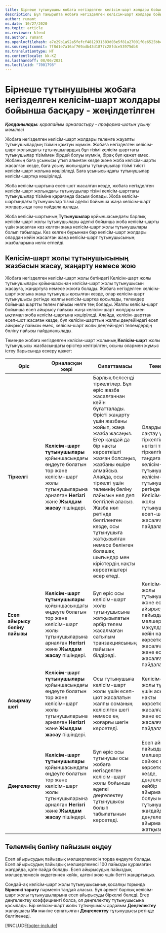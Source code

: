 ```yaml
---
title: Бірнеше тұтынушыны жобаға негізделген келісім-шарт жолдары бойынша басқару - жеңілдетілген
description: Бұл тақырыпта жобаға негізделген келісім-шарт жолдары бойынша бірнеше тұтынушыны басқару туралы ақпарат берілген.
author: rumant
ms.date: 10/27/2020
ms.topic: article
ms.reviewer: kfend
ms.author: rumant
ms.openlocfilehash: a7e29b1a92a5fefcf4812931383d03e5f81a27001f0e6525bb4eeb8dc93b18b9
ms.sourcegitcommit: 7f8d1e7a16af769adb43d1877c28fdce53975db8
ms.translationtype: HT
ms.contentlocale: kk-KZ
ms.lasthandoff: 08/06/2021
ms.locfileid: "7001798"
---
```

# <a name="manage-multiple-customers-on-project-based-contract-lines---lite"></a>Бірнеше тұтынушыны жобаға негізделген келісім-шарт жолдары бойынша басқару - жеңілдетілген

_**Қолданылады:** қарапайым орналастыру - проформа-шотын ұсыну мәмілесі_

Жобаға негізделген келісім-шарт жолдары төлемге жауапты тұтынушылардың тізімін қамтуы мүмкін. Жобаға негізделген келісім-шарт жолындағы тұтынушылардың бұл тізімі келісім-шарттағы тұтынушылар тізімімен бірдей болуы мүмкін, бірақ бұл қажет емес. Жобаның баға ұсынысы ұтып алынған кезде және жоба келісім-шарты жасалған кезде, баға ұсыну жолындағы тұтынушылар тізімі тиісті келісім-шарт жолына көшіріледі. Баға ұсынысындағы тұтынушылар келісім-шартқа көшіріледі.

Жоба келісім-шартына есеп-шот жасалған кезде, жобаға негізделген келісім-шарт жолындағы тұтынушылар тізімі келісім-шарттағы тұтынушылар тізіміне қарағанда басым болады. Жоба келісім-шартындағы тұтынушылар тізімі әдепкі бойынша жаңа келісім-шарт жолдарында ғана пайдаланылады.

Жоба келісім-шартының **Тұтынушылар** қойыншасындағы барлық келісім-шарт жолы тұтынушылары әдепкі бойынша жоба келісім-шарты үшін жасалған кез келген жаңа келісім-шарт жолы тұтынушылары болып табылады. Кез келген бұрыннан бар келісім-шарт жолдары олардан кейін жасалған жаңа келісім-шарт тұтынушысының жазбаларына иелік етпейді.

## <a name="create-update-or-delete-a-contract-line-customer-record"></a>Келісім-шарт жолы тұтынушысының жазбасын жасау, жаңарту немесе жою

Жобаға негізделген келісім-шарт жолы бетіндегі Келісім-шарт жолы тұтынушылары қойыншасынан келісім-шарт жолы тұтынушысын жасауға, жаңартуға немесе жоюға болады. Жобаға негізделген келісім-шарт жолына жаңа тұтынушы қосылған кезде, олар келісім-шарт тұтынушысы ретінде жалпы келісім-шартқа қосылады, төлемдер бойынша шартты төлем пайызы нөлге тең болады. Жалпы келісім-шарт бойынша есеп айырысу пайызы жаңа келісім-шарт жолдары мен ықтимал жоба келісім-шартына көшіріледі. Алайда, келісім-шарттан есеп-шот жасаған кезде, бұл келісім-шарттың жалпы деңгейіндегі есеп айырысу пайызы емес, келісім-шарт жолы деңгейіндегі төлемдердің бөліну пайызы пайдаланылады.

Төменде жобаға негізделген келісім-шарт жолының **Келісім-шарт** жолы тұтынушысы жазбасындағы өрістер келтірілген, осыны олармен жұмыс істеу барысында ескеру қажет:

| Өріс | Орналасқан жері | Сипаттамасы | Төменгі әсер |
| --- | --- | --- | --- |
| **Тіркелгі** | **Келісім-шарт тұтынушылары** қойыншасындағы өңдеуге болатын тор және келісім-шарт жолы тұтынушыларына арналған **Негізгі** және **Жылдам жасау** пішіндері. | Барлық белсенді тіркелгілер. Бұл өріс жазба жасалғаннан кейін бұғатталады. Өрісті жаңарту үшін жазбаны жойып, жаңа жазба жасаңыз. Егер қандай да бір нақты көрсеткішті жазған болсаңыз, жазбаны өшіре алмайсыз. Алайда, осы тіркелгі үшін төлемнің бөліну пайызын нөл деп белгілей аласыз. Жазба нөл ретінде белгіленген кезде, осы тұтынушыға жатқызылған немесе бөлінген болашақ шығындар мен кірістердің нақты көрсеткіштері әсер етеді. | Оларды қосу және сақтау үшін тіркелгілердің негізгі тізімінен тіркелгіні таңдағанда, келісім-шарт жолы тұтынушысы келісім-шарт тұтынушысы ретінде қосылады. Келісім-шарт жолы тұтынушылары есеп-шоттар жасалған кезде пайдаланылады. |
| **Есеп айырысу бөліну пайызы** | **Келісім-шарт тұтынушылары** қойыншасындағы өңдеуге болатын тор және келісім-шарт жолы тұтынушыларына арналған **Негізгі** және **Жылдам жасау** пішіндері. | Бұл өріс осы келісім-шарт жолы тұтынушысына жатқызылатын әрбір төлем жасалмаған сатылым транзакциясының пайызын білдіреді. | Келісім-шарт жолы тұтынушылары және есеп айырысудың пайыздық мөлшерлемесі мақұлданғаннан кейін нақты көрсеткіштер жасалған кезде және есеп-шот жасалған кезде пайдаланылады. |
| **Асырмау шегі** | **Келісім-шарт тұтынушылары** қойыншасындағы өңдеуге болатын тор және келісім-шарт жолы тұтынушыларына арналған **Негізгі** және **Жылдам жасау** пішіндері. | Осы тұтынушыға келісім-шарт жолы үшін есеп-шот жасалатын жалпы соманың келісілген шегі немесе ең жоғарғы шегін көрсетеді. | Келісім-шарт жолы тұтынушысы үшін асырмау шегі нақты көрсеткіштер жасалған кезде және есеп-шоттар жасалған кезде пайдаланылады. |
| **Дөңгелектеу** | **Келісім-шарт тұтынушылары** қойыншасындағы өңдеуге болатын тор және келісім-шарт жолы тұтынушыларына арналған **Негізгі** және **Жылдам жасау** пішіндері. | Бұл өріс осы тұтынушы осы жобаға негізделген келісім-шарт жолы бойынша әдепкі дөңгелектеу тұтынушысы болып табылатынын көрсетеді. | Есеп айырысудың пайыздық мөлшерлемесіне сәйкес нақты көрсеткіш құрған кезде, дөңгелектеудің кейбір айырмашылықтары болуы мүмкін. Бұл тұтынушыға бұл жағдайда дөңгелектеудің айырмашылықтары жатқызылады. |

## <a name="edit-billing-split-percentages"></a>Төлемнің бөліну пайызын өңдеу

Есеп айырысудың пайыздық мөлшерлемесін торда өңдеуге болады. Есеп айырысудың пайыздық мөлшерлемесі 100 пайызды құрамаған жағдайда, қате пайда болады. Есеп айырысудың пайыздық мөлшерлемесін өңдегеннен кейін, қатені жою үшін бетті жаңартыңыз.

Сондай-ақ келісім-шарт жолы тұтынушысының қосалқы торында **Біркелкі тарату** пәрменін таңдай аласыз. Бұл әрекет барлық келісім-шарт жолы тұтынушыларына есеп айырысуды біркелкі бөледі. Егер дөңгелектеу коэффициенті болса, ол дөңгелектеу тұтынушысына қосылады. Бір келісім-шарт жолы тұтынушысы әрдайым **Дөңгелектеу** жалаушасы **Иә** мәніне орнатылған **Дөңгелектеу** тұтынушысы ретінде белгіленеді.


[!INCLUDE[footer-include](../../includes/footer-banner.md)]